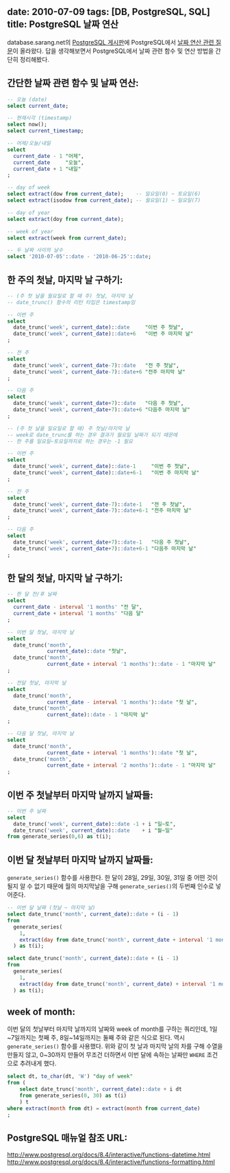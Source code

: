date: 2010-07-09
tags: [DB, PostgreSQL, SQL]
title: PostgreSQL 날짜 연산
---
database.sarang.net의 [PostgreSQL 게시판](http://database.sarang.net/?criteria=pgsql)에 PostgreSQL에서 [날짜 연산 관련 질문](http://database.sarang.net/?inc=read&aid=8678&criteria=pgsql&subcrit=qna&id=&limit=20&keyword=&page=1)이 올라왔다. 답을 생각해보면서 PostgreSQL에서 날짜 관련 함수 및 연산 방법을 간단히 정리해봤다.
<!--more-->

## 간단한 날짜 관련 함수 및 날짜 연산:

```sql
-- 오늘 (date)
select current_date;

-- 현재시각 (timestamp)
select now();
select current_timestamp;

-- 어제/오늘/내일
select
  current_date - 1 "어제",
  current_date     "오늘",
  current_date + 1 "내일"
;

-- day of week
select extract(dow from current_date);    -- 일요일(0) ~ 토요일(6)
select extract(isodow from current_date); -- 월요일(1) ~ 일요일(7)

-- day of year
select extract(doy from current_date);

-- week of year
select extract(week from current_date);

-- 두 날짜 사이의 날수
select '2010-07-05'::date - '2010-06-25'::date;
```

## 한 주의 첫날, 마지막 날 구하기:

```sql
-- (주 첫 날을 월요일로 할 때 주) 첫날, 마지막 날
-- date_trunc() 함수의 리턴 타입은 timestamp임

-- 이번 주
select
  date_trunc('week', current_date)::date     "이번 주 첫날",
  date_trunc('week', current_date)::date+6   "이번 주 마지막 날"
;

-- 전 주
select
  date_trunc('week', current_date-7)::date   "전 주 첫날",
  date_trunc('week', current_date-7)::date+6 "전주 마지막 날"
;

-- 다음 주
select
  date_trunc('week', current_date+7)::date   "다음 주 첫날",
  date_trunc('week', current_date+7)::date+6 "다음주 마지막 날"
;

-- (주 첫 날을 일요일로 할 때) 주 첫날/마지막 날
-- week로 date_trunc를 하는 경우 결과가 월요일 날짜가 되기 때문에
-- 한 주를 일요일~토요일까지로 하는 경우는 -1 필요

-- 이번 주
select
  date_trunc('week', current_date)::date-1     "이번 주 첫날",
  date_trunc('week', current_date)::date+6-1   "이번 주 마지막 날"
;

-- 전 주
select
  date_trunc('week', current_date-7)::date-1   "전 주 첫날",
  date_trunc('week', current_date-7)::date+6-1 "전주 마지막 날"
;

-- 다음 주
select
  date_trunc('week', current_date+7)::date-1   "다음 주 첫날",
  date_trunc('week', current_date+7)::date+6-1 "다음주 마지막 날"
;
```

## 한 달의 첫날, 마지막 날 구하기:

```sql
-- 한 달 전/후 날짜
select
  current_date - interval '1 months' "전 달",
  current_date + interval '1 months' "다음 달"
;

-- 이번 달 첫날, 마지막 날
select
  date_trunc('month',
             current_date)::date "첫날",
  date_trunc('month',
             current_date + interval '1 months')::date - 1 "마지막 날"
;

-- 전달 첫날, 마지막 날
select
  date_trunc('month',
             current_date - interval '1 months')::date "첫 날",
  date_trunc('month',
             current_date)::date - 1 "마지막 날"
;

-- 다음 달 첫날, 마지막 날
select
  date_trunc('month',
             current_date + interval '1 months')::date "첫 날",
  date_trunc('month',
             current_date + interval '2 months')::date - 1 "마지막 날"
;
```

## 이번 주 첫날부터 마지막 날까지 날짜들:

```sql
-- 이번 주 날짜
select
  date_trunc('week', current_date)::date -1 + i "일~토",
  date_trunc('week', current_date)::date    + i "월~일"
from generate_series(0,6) as t(i);
```

## 이번 달 첫날부터 마지막 날까지 날짜들:
`generate_series()` 함수를 사용한다. 한 달이 28일, 29일, 30일, 31일 중 어떤 것이 될지 알 수 없기 때문에 월의 마지막날을 구해 `generate_series()`의 두번째 인수로 넣어준다.

```sql
-- 이번 달 날짜 (첫날 ~ 마지막 날)
select date_trunc('month', current_date)::date + (i - 1)
from
  generate_series(
    1,
    extract(day from date_trunc('month', current_date + interval '1 months')::date - 1)::integer
  ) as t(i);

select date_trunc('month', current_date)::date + (i - 1)
from
  generate_series(
    1,
    extract(day from date_trunc('month', current_date) + interval '1 months' - interval '1 days')::integer
  ) as t(i);
```

## week of month:
이번 달의 첫날부터 마지막 날까지의 날짜와 week of month를 구하는 쿼리인데, 1일~7일까지는 첫째 주, 8일~14일까지는 둘째 주와 같은 식으로 된다. 역시 `generate_series()` 함수를 사용했다. 위와 같이 첫 날과 마지막 날의 차를 구해 수열을 만들지 않고, 0~30까지 만들어 무조건 더하면서 이번 달에 속하는 날짜만 `WHERE` 조건으로 추려내게 했다.

```sql
select dt, to_char(dt, 'W') "day of week"
from (
    select date_trunc('month', current_date)::date + i dt
    from generate_series(0, 30) as t(i)
    ) t
where extract(month from dt) = extract(month from current_date)
;
```

## PostgreSQL 매뉴얼 참조 URL:
http://www.postgresql.org/docs/8.4/interactive/functions-datetime.html
http://www.postgresql.org/docs/8.4/interactive/functions-formatting.html
